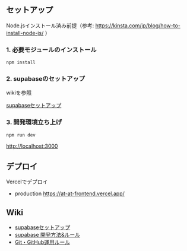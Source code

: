 ## セットアップ
Node.jsインストール済み前提（参考: https://kinsta.com/jp/blog/how-to-install-node-js/ ）

### 1. 必要モジュールのインストール
```bash
npm install
```

### 2. supabaseのセットアップ
wikiを参照

[supabaseセットアップ](https://github.com/atsuh1r0/at_at/wiki/supabase-%E9%96%8B%E7%99%BA%E7%92%B0%E5%A2%83%E3%82%BB%E3%83%83%E3%83%88%E3%82%A2%E3%83%83%E3%83%97)

### 3. 開発環境立ち上げ
```bash
npm run dev
```
[http://localhost:3000](http://localhost:3000) 


## デプロイ
Vercelでデプロイ
- production https://at-at-frontend.vercel.app/


## Wiki
- [supabaseセットアップ](https://github.com/atsuh1r0/at_at/wiki/supabase-%E9%96%8B%E7%99%BA%E7%92%B0%E5%A2%83%E3%82%BB%E3%83%83%E3%83%88%E3%82%A2%E3%83%83%E3%83%97)
- [supabase 開発方法&ルール](https://github.com/atsuh1r0/at_at/wiki/supabase-%E9%96%8B%E7%99%BA%E6%96%B9%E6%B3%95&%E3%83%AB%E3%83%BC%E3%83%AB)
- [Git・GitHub運用ルール](https://github.com/atsuh1r0/at_at/wiki/Git&GitHub-%E9%81%8B%E7%94%A8%E3%83%AB%E3%83%BC%E3%83%AB)



